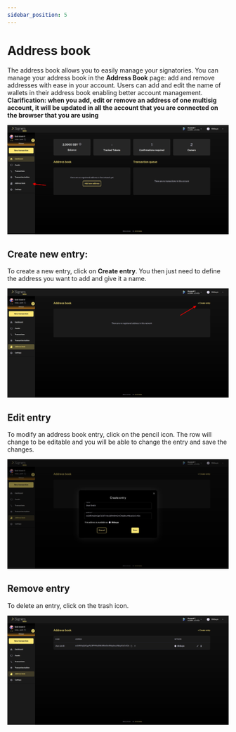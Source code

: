 ```yaml
---
sidebar_position: 5
---
```


# Address book

The address book allows you to easily manage your signatories. 
You can manage your address book in the **Address Book** page: add and remove addresses with ease in your account. Users can add and edit the name of wallets in their address book enabling better account management.
**Clarification: when you add, edit or remove an address of one multisig account, it will be updated in all the account that you are connected on the browser that you are using**

![XS Img](./assets/40-Address-book-arrow.png)

## Create new entry: 
To create a new entry, click on **Create entry**. You then just need to define the address you want to add and give it a name.

![XS Img](./assets/41-Address-book-create.png)

## Edit entry
To modify an address book entry, click on the pencil icon.
The row will change to be editable and you will be able to change the entry and save the changes.

![XS Img](./assets/42-Address-book-form.png)

## Remove entry
To delete an entry, click on the trash icon.

![XS Img](./assets/43-Address-book-table.png)